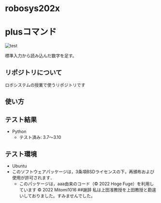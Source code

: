 # robosys202x
# plusコマンド
![test](https://github.com/Mitomi1016/robosys2022/actions/workflows/test.yml/badge.svg)

標準入力から読み込んだ数字を足す。

## リポジトリについて
ロボシステムの授業で使うリポジトリです

## 使い方

## テスト結果
* Python
  * テスト済み: 3.7〜3.10

## テスト環境
* Ubuntu
* このソフトウェアパッケージは，3条項BSDライセンスの下，再頒布および使用が許可されます．
  * このパッケージは，aaa由来のコード（© 2022 Hoge Fuge）を利用しています
© 2022 Mitomi1016 
##謝辞
私は上田准教授を上田教授と勘違いしておりました。すみませんでした。
